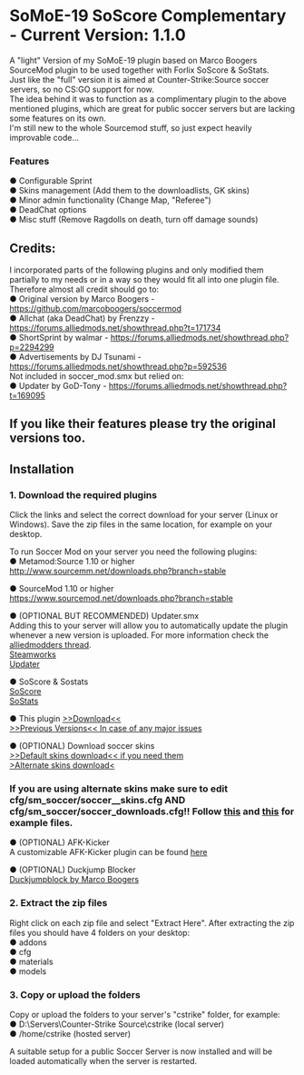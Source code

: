 # SoMoE-19 SoScore Complementary - Current Version: 1.1.0
A "light" Version of my SoMoE-19 plugin based on Marco Boogers SourceMod plugin to be used together with Forlix SoScore & SoStats.  
Just like the "full" version it is aimed at Counter-Strike:Source soccer servers, so no CS:GO support for now.  
The idea behind it was to function as a complimentary plugin to the above mentioned plugins, which are great for public soccer servers but are lacking some features on its own.  
I'm still new to the whole Sourcemod stuff, so just expect heavily improvable code...   

### Features 
  ● Configurable Sprint  
  ● Skins management (Add them to the downloadlists, GK skins)   
  ● Minor admin functionality (Change Map, "Referee")  
  ● DeadChat options  
  ● Misc stuff (Remove Ragdolls on death, turn off damage sounds)    
  
## Credits:
I incorporated parts of the following plugins and only modified them partially to my needs or in a way so they would fit all into one plugin file. Therefore almost all credit should go to:  
  ● Original version by Marco Boogers - https://github.com/marcoboogers/soccermod  
  ● Allchat (aka DeadChat) by Frenzzy - https://forums.alliedmods.net/showthread.php?t=171734  
  ● ShortSprint by walmar - https://forums.alliedmods.net/showthread.php?p=2294299  
  ● Advertisements by DJ Tsunami - https://forums.alliedmods.net/showthread.php?p=592536  
  Not included in soccer_mod.smx but relied on:  
  ● Updater by GoD-Tony - https://forums.alliedmods.net/showthread.php?t=169095  

## If you like their features please try the original versions too.  

## Installation
### 1. Download the required plugins  
Click the links and select the correct download for your server (Linux or Windows). Save the zip files in the same location, for example on your desktop.  

To run Soccer Mod on your server you need the following plugins:  
 ● Metamod:Source 1.10 or higher  
http://www.sourcemm.net/downloads.php?branch=stable  
  
 ● SourceMod 1.10 or higher  
https://www.sourcemod.net/downloads.php?branch=stable  
  
 ● (OPTIONAL BUT RECOMMENDED) Updater.smx  
Adding this to your server will allow you to automatically update the plugin whenever a new version is uploaded. For more information check the [alliedmodders thread](https://forums.alliedmods.net/showthread.php?p=1570806).  
[Steamworks](http://users.alliedmods.net/~kyles/builds/SteamWorks/)  
[Updater](https://bitbucket.org/GoD_Tony/updater/downloads/updater.smx)  
   
 ● SoScore & Sostats  
 [SoScore](http://forlix.org/gameaddons/soscore.shtml)  
 [SoStats](http://forlix.org/gameaddons/sostats.shtml)  
   
 ● This plugin 
[>>Download<<](https://github.com/MK99MA/SoMoE-19-SoScore-addition/blob/master/addons/sourcemod/plugins/soccer_modules.smx)  
[>>Previous Versions<< In case of any major issues](https://github.com/MK99MA/SoMoE-19-SoScore-addition/blob/master/addons/sourcemod/plugins/old/)  
  
 ● (OPTIONAL) Download soccer skins  
 [>>Default skins download<< if you need them](https://github.com/MK99MA/soccermod-2019edit/raw/master/skins/termi/termi_models.zip)  
 [>Alternate skins download<](https://github.com/MK99MA/soccermod-2019edit/tree/master/skins#alternative-skins-screenshots-below)  
### If you are using alternate skins make sure to edit cfg/sm_soccer/soccer__skins.cfg AND cfg/sm_soccer/soccer_downloads.cfg!! Follow [this](https://github.com/MK99MA/soccermod-2019edit/tree/master/skins/EXAMPLE_soccer_mod_skins.cfg) and [this](https://github.com/MK99MA/soccermod-2019edit/blob/master/skins/EXAMPLE_soccer_mod_downloads.cfg) for example files.  

● (OPTIONAL) AFK-Kicker  
A customizable AFK-Kicker plugin can be found [here](https://forums.alliedmods.net/showthread.php?p=708265)  

● (OPTIONAL) Duckjump Blocker  
[Duckjumpblock by Marco Boogers](https://github.com/MK99MA/SoMoE-19-SoScore-addition/blob/master/addons/sourcemod/plugins/duckjumpblocker.smx)
  
### 2. Extract the zip files
Right click on each zip file and select "Extract Here". After extracting the zip files you should have 4 folders on your desktop:  
 ● addons  
 ● cfg  
 ● materials  
 ● models  
  
### 3. Copy or upload the folders
Copy or upload the folders to your server's "cstrike" folder, for example:  
 ● D:\Servers\Counter-Strike Source\cstrike (local server)  
 ● /home/cstrike (hosted server)  
  
A suitable setup for a public Soccer Server is now installed and will be loaded automatically when the server is restarted.
